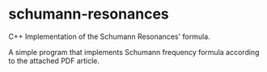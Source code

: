 # schumann-resonances
C++ Implementation of the Schumann Resonances' formula.  
  
A simple program that implements Schumann frequency formula according to the attached PDF article.
